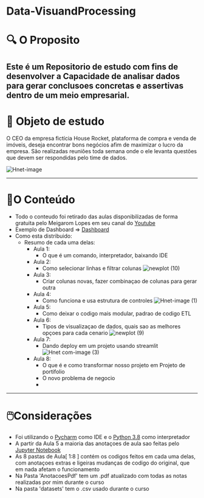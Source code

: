 # Data-VisuandProcessing

# :mag: O Proposito 
## **Este é um Repositorio de estudo com fins de desenvolver a Capacidade de analisar dados para gerar conclusoes concretas e assertivas dentro de um meio empresarial.**



# 💎 Objeto de estudo

O CEO da empresa fictícia House Rocket, plataforma de compra e venda de imóveis, deseja encontrar bons negócios afim de maximizar o lucro da empresa. São realizadas reuniões toda semana onde o ele levanta questões que devem ser respondidas pelo time de dados.

![Hnet-image](https://user-images.githubusercontent.com/72039442/113596133-3fdca500-9610-11eb-8edd-2d1f7cf87245.gif)


---

# 📔O Conteúdo

- Todo o conteudo foi retirado das aulas disponibilizadas de forma gratuita pelo Meigarom Lopes em seu canal do [Youtube](https://www.youtube.com/channel/UCar5Cr-pVz08GY_6I3RX9bA)
- Exemplo de Dashboard => [Dashboard](https://house-rocket-dashanalysis.herokuapp.com)
- Como esta distribuido:
  - Resumo de cada uma delas:
    - Aula 1:
      - O que é um comando, interpretador, baixando IDE
    - Aula 2:
      - Como selecionar linhas e filtrar colunas
      ![newplot (10)](https://user-images.githubusercontent.com/72039442/113594478-24709a80-960e-11eb-911c-f31dc3c6babf.png)
    - Aula 3:
      - Criar colunas novas, fazer combinaçao de colunas para gerar outra
    - Aula 4:
      - Como funciona e usa estrutura de controles
      ![Hnet-image (1)](https://user-images.githubusercontent.com/72039442/113602093-8fbf6a00-9618-11eb-8b30-4829ac5eecf1.gif)
    - Aula 5:
      - Como deixar o codigo mais modular, padrao de codigo ETL
    - Aula 6:
      - Tipos de visualizaçao de dados, quais sao as melhores opçoes para cada cenario
      ![newplot (9)](https://user-images.githubusercontent.com/72039442/113594475-23d80400-960e-11eb-89cf-55bf22be7804.png)
    - Aula 7:
      - Dando deploy em um projeto usando streamlit
      ![Hnet com-image (3)](https://user-images.githubusercontent.com/72039442/113594160-b035f700-960d-11eb-8b77-39e0c3e82a9c.gif)
    - Aula 8:
      - O que é e como transformar nosso projeto em Projeto de portifolio
      - O novo problema de negocio
      - 

---

# 🖱️Considerações

- Foi utilizando o [Pycharm](https://www.jetbrains.com/pt-br/pycharm/) como IDE e o [Python 3.8](https://www.python.org/downloads/release/python-380/) como interpretador
- A partir da Aula 5 a maioria das anotaçoes de aula sao feitas pelo [Jupyter Notebook](https://jupyter.org)
- As 8 pastas de Aula[ 1:8 ] contém os codigos feitos em cada uma delas, com anotaçoes extras e ligeiras mudanças de codigo do original, que em nada afetam o funcionamento 
- Na Pasta 'AnotacoesPdf'  tem um .pdf atualizado com todas as notas realizadas por mim durante o curso
- Na pasta 'datasets' tem o .csv usado durante o curso
